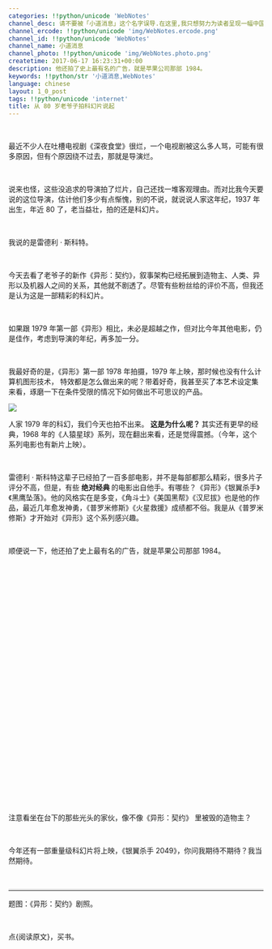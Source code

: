 ```yaml
---
categories: !!python/unicode 'WebNotes'
channel_desc: 请不要被「小道消息」这个名字误导.在这里,我只想努力为读者呈现一幅中国互联网的清明上河图.
channel_ercode: !!python/unicode 'img/WebNotes.ercode.png'
channel_id: !!python/unicode 'WebNotes'
channel_name: 小道消息
channel_photo: !!python/unicode 'img/WebNotes.photo.png'
createtime: 2017-06-17 16:23:31+00:00
description: 他还拍了史上最有名的广告，就是苹果公司那部 1984。
keywords: !!python/str '小道消息,WebNotes'
language: chinese
layout: 1_0_post
tags: !!python/unicode 'internet'
title: 从 80 岁老爷子拍科幻片说起
---
```

<div class="rich_media_content" id="js_content">
<p>
<br/>
</p>
<p>
         最近不少人在吐槽电视剧《深夜食堂》很烂，一个电视剧被这么多人骂，可能有很多原因，但有个原因绕不过去，那就是导演烂。
        </p>
<p>
<br/>
</p>
<p>
         说来也怪，这些没追求的导演拍了烂片，自己还找一堆客观理由。而对比我今天要说的这位导演，估计他们多少有点惭愧，别的不说，就说说人家这年纪，1937 年出生，年近 80 了，老当益壮，拍的还是科幻片。
        </p>
<p>
<br/>
</p>
<p>
         我说的是雷德利 · 斯科特。
        </p>
<p>
<br/>
</p>
<p>
         今天去看了老爷子的新作《异形：契约》，叙事架构已经拓展到造物主、人类、异形以及机器人之间的关系，其他就不剧透了。尽管有些粉丝给的评价不高，但我还是认为这是一部精彩的科幻片。
        </p>
<p>
<br/>
</p>
<p>
         如果跟 1979 年第一部《异形》相比，未必是超越之作，但对比今年其他电影，仍是佳作，考虑到导演的年纪，再多加一分。
         <br/>
</p>
<p>
<br/>
</p>
<p>
         我最好奇的是，《异形》第一部 1978 年拍摄，1979 年上映，那时候也没有什么计算机图形技术， 特效都是怎么做出来的呢？带着好奇，我甚至买了本艺术设定集来看，琢磨一下在条件受限的情况下如何做出不可思议的产品。
        </p>
<p>
<img data-ratio="0.836" data-s="300,640" data-src="" data-type="jpeg" data-w="750" src="{{ '/img/ow5rEn8QGlHTAgB4ZdpCTYZfcSQ5mYPpGTAfANbwjTKCZh35spMW7FWECpARJFoUoOcFqUZ6jPp7GlcWBkVwicA.jpeg' | prepend: site.img | replace: '//','/' }}"/>
</p>
<p>
         人家 1979 年的科幻，我们今天也拍不出来。
         <strong>
          这是为什么呢？
         </strong>
         其实还有更早的经典，1968 年的《人猿星球》系列，现在翻出来看，还是觉得震撼。（今年，这个系列电影也有新片上映）。
        </p>
<p>
<br/>
</p>
<p>
         雷德利 · 斯科特这辈子已经拍了一百多部电影，并不是每部都那么精彩，很多片子评分不高，但是，有些
         <strong>
          绝对经典
         </strong>
         的电影出自他手。有哪些？《异形》《银翼杀手》《黑鹰坠落》。他的风格实在是多变，《角斗士》《美国黑帮》《汉尼拔》也是他的作品，最近几年愈发神勇，《普罗米修斯》《火星救援》成绩都不俗。我是从《普罗米修斯》才开始对《异形》这个系列感兴趣。
        </p>
<p>
<br/>
</p>
<p>
         顺便说一下，他还拍了史上最有名的广告，就是苹果公司那部 1984。
        </p>
<p>
<br/>
</p>
<p>
<iframe allowfullscreen="" class="video_iframe" data-src="https://v.qq.com/iframe/preview.html?vid=j0019ngxw2o&amp;width=500&amp;height=375&amp;auto=0" data-vidtype="2" frameborder="0" height="417" width="556">
</iframe>
<br/>
</p>
<p>
<br/>
</p>
<p>
         注意看坐在台下的那些光头的家伙，像不像《异形：契约》 里被毁的造物主？
        </p>
<p>
<br/>
</p>
<p>
         今年还有一部重量级科幻片将上映，《银翼杀手 2049》，你问我期待不期待？我当然期待。
        </p>
<p>
<br/>
</p>
<hr style="font-family: Lato, Helvetica, Arial, freesans, clean, sans-serif; border-right-width: 0px; border-bottom-width: 0px; border-left-width: 0px; border-top-style: solid; border-top-color: rgb(234, 234, 234); height: 1px; margin-top: 1em; margin-bottom: 1em; color: rgb(51, 51, 51); font-size: 15px; white-space: normal;"/>
<p>
         题图：《异形：契约》剧照。
         <br/>
</p>
<p>
<br/>
</p>
<p>
         点{阅读原文}，买书。
        </p>
</div>